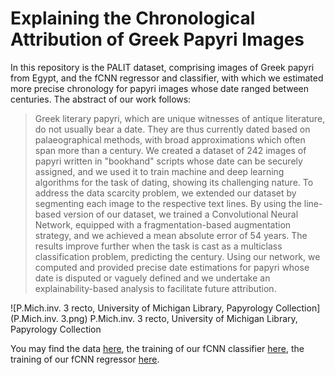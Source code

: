 # Explaining the Chronological Attribution of Greek Papyri Images

In this repository is the PALIT dataset, comprising images of Greek papyri from Egypt, and the fCNN regressor and classifier, with which we estimated more precise chronology for papyri images whose date ranged between centuries. The abstract of our work follows:

> Greek literary papyri, which are unique witnesses of antique literature, do not usually bear a date. They are thus currently dated based on palaeographical methods, with broad approximations which often span more than a century. We created a dataset of 242 images of papyri written in "bookhand" scripts whose date can be securely assigned, and we used it to train machine and deep learning algorithms for the task of dating, showing its challenging nature. To address the data scarcity problem, we extended our dataset by segmenting each image to the respective text lines. By using the line-based version of our dataset, we trained a Convolutional Neural Network, equipped with a fragmentation-based augmentation strategy, and we achieved a mean absolute error of 54 years. The results improve further when the task is cast as a multiclass classification problem, predicting the century. Using our network, we computed and provided precise date estimations for papyri whose date is disputed or vaguely defined and we undertake an explainability-based analysis to facilitate future attribution. 

![P.Mich.inv. 3 recto, University of Michigan Library, Papyrology Collection](P.Mich.inv. 3.png)
P.Mich.inv. 3 recto, University of Michigan Library, Papyrology Collection

You may find the data [here](https://github.com/ipavlopoulos/palit/tree/main/data/split), the training of our fCNN classifier [here](https://github.com/ipavlopoulos/palit/blob/main/code/fcnnc.ipynb), the training of our fCNN regressor [here](https://github.com/ipavlopoulos/palit/blob/main/code/fcnnr.ipynb).
